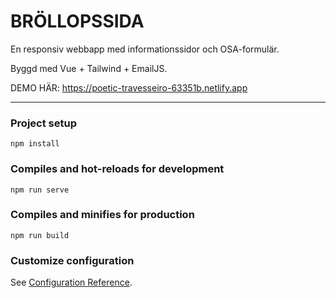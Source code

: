 # BRÖLLOPSSIDA
En responsiv webbapp med informationssidor och OSA-formulär.

Byggd med Vue + Tailwind + EmailJS.

DEMO HÄR:
https://poetic-travesseiro-63351b.netlify.app

---

### Project setup
```
npm install
```

### Compiles and hot-reloads for development
```
npm run serve
```

### Compiles and minifies for production
```
npm run build
```

### Customize configuration
See [Configuration Reference](https://cli.vuejs.org/config/).
